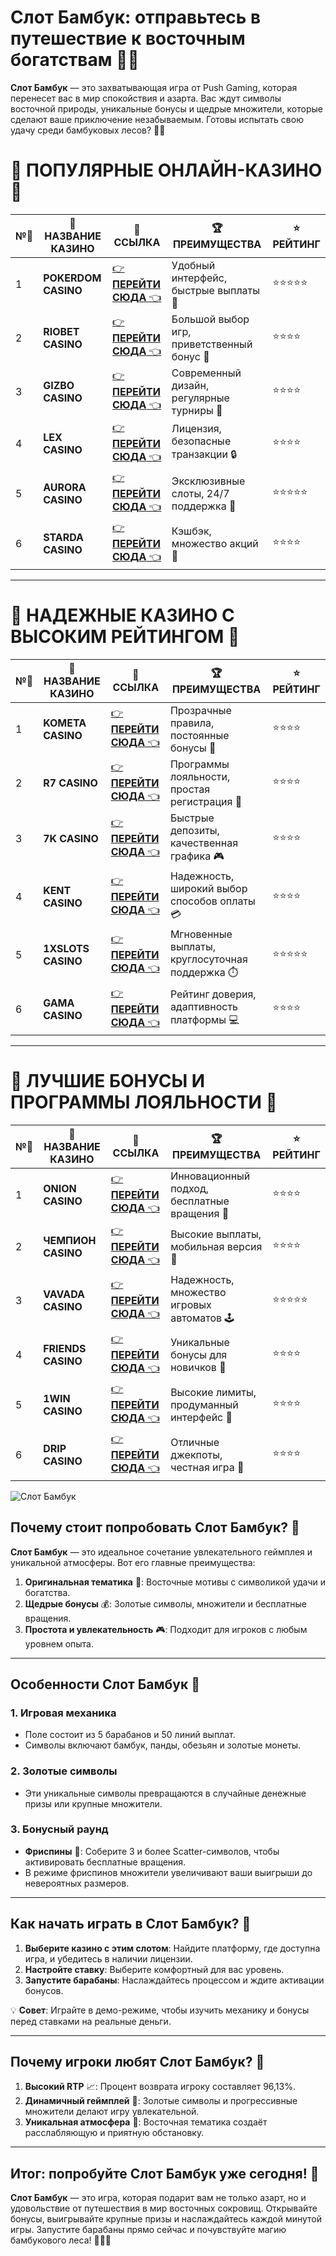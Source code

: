 # Слот Бамбук: отправьтесь в путешествие к восточным богатствам 🎰🎋

**Слот Бамбук** — это захватывающая игра от Push Gaming, которая перенесет вас в мир спокойствия и азарта. Вас ждут символы восточной природы, уникальные бонусы и щедрые множители, которые сделают ваше приключение незабываемым. Готовы испытать свою удачу среди бамбуковых лесов? 🐼✨

# 🌟 ПОПУЛЯРНЫЕ ОНЛАЙН-КАЗИНО 🌟

| №️⃣ | 🎰 НАЗВАНИЕ КАЗИНО                       | 🔗 ССЫЛКА                                                                          | 🏆 ПРЕИМУЩЕСТВА                              | ⭐ РЕЙТИНГ |
|-----|------------------------------------------|------------------------------------------------------------------------------------|---------------------------------------------|------------|
| 1   | **POKERDOM CASINO**                      | [👉 **ПЕРЕЙТИ СЮДА** 👈](https://brandplay.link/4k77v2yx)                          | Удобный интерфейс, быстрые выплаты 🤑         | ⭐⭐⭐⭐⭐     |
| 2   | **RIOBET CASINO**                        | [👉 **ПЕРЕЙТИ СЮДА** 👈](https://brandplay.link/7xBLTPyj)                          | Большой выбор игр, приветственный бонус 🎁    | ⭐⭐⭐⭐      |
| 3   | **GIZBO CASINO**                         | [👉 **ПЕРЕЙТИ СЮДА** 👈](https://brandplay.link/bprXw4YV)                          | Современный дизайн, регулярные турниры 🏅      | ⭐⭐⭐⭐      |
| 4   | **LEX CASINO**                           | [👉 **ПЕРЕЙТИ СЮДА** 👈](https://brandplay.link/zW4hdDFV)                          | Лицензия, безопасные транзакции 🔒            | ⭐⭐⭐⭐      |
| 5   | **AURORA CASINO**                        | [👉 **ПЕРЕЙТИ СЮДА** 👈](https://10trafic-stat2.com/click/668546556bcc6313411604bd/6766/13032/subaccount) | Эксклюзивные слоты, 24/7 поддержка 🌟         | ⭐⭐⭐⭐⭐     |
| 6   | **STARDA CASINO**                        | [👉 **ПЕРЕЙТИ СЮДА** 👈](https://brandplay.link/fB7xwRFL)                          | Кэшбэк, множество акций 🎉                    | ⭐⭐⭐⭐      |

---

# 🏅 НАДЕЖНЫЕ КАЗИНО С ВЫСОКИМ РЕЙТИНГОМ 🏅

| №️⃣ | 🎰 НАЗВАНИЕ КАЗИНО                       | 🔗 ССЫЛКА                                                                          | 🏆 ПРЕИМУЩЕСТВА                              | ⭐ РЕЙТИНГ |
|-----|------------------------------------------|------------------------------------------------------------------------------------|---------------------------------------------|------------|
| 1   | **KOMETA CASINO**                        | [👉 **ПЕРЕЙТИ СЮДА** 👈](https://brandplay.link/8ZymQJV8)                          | Прозрачные правила, постоянные бонусы 🔄      | ⭐⭐⭐⭐      |
| 2   | **R7 CASINO**                            | [👉 **ПЕРЕЙТИ СЮДА** 👈](https://brandplay.link/bMd3Yjsw)                          | Программы лояльности, простая регистрация 📝   | ⭐⭐⭐⭐      |
| 3   | **7K CASINO**                            | [👉 **ПЕРЕЙТИ СЮДА** 👈](https://brandplay.link/BvQyFShp)                          | Быстрые депозиты, качественная графика 🎮      | ⭐⭐⭐⭐      |
| 4   | **KENT CASINO**                          | [👉 **ПЕРЕЙТИ СЮДА** 👈](https://brandplay.link/Fv2WP3js)                          | Надежность, широкий выбор способов оплаты 💳  | ⭐⭐⭐⭐      |
| 5   | **1XSLOTS CASINO**                       | [👉 **ПЕРЕЙТИ СЮДА** 👈](https://brandplay.link/hSB1khtr)                          | Мгновенные выплаты, круглосуточная поддержка ⏱️| ⭐⭐⭐⭐⭐     |
| 6   | **GAMA CASINO**                          | [👉 **ПЕРЕЙТИ СЮДА** 👈](https://brandplay.link/j6NMKsDz)                          | Рейтинг доверия, адаптивность платформы 💻     | ⭐⭐⭐⭐      |

---

# 🎁 ЛУЧШИЕ БОНУСЫ И ПРОГРАММЫ ЛОЯЛЬНОСТИ 🎁

| №️⃣ | 🎰 НАЗВАНИЕ КАЗИНО                       | 🔗 ССЫЛКА                                                                          | 🏆 ПРЕИМУЩЕСТВА                              | ⭐ РЕЙТИНГ |
|-----|------------------------------------------|------------------------------------------------------------------------------------|---------------------------------------------|------------|
| 1   | **ONION CASINO**                         | [👉 **ПЕРЕЙТИ СЮДА** 👈](https://brandplay.link/zBGRVpQ9)                          | Инновационный подход, бесплатные вращения 🎡  | ⭐⭐⭐⭐      |
| 2   | **ЧЕМПИОН CASINO**                       | [👉 **ПЕРЕЙТИ СЮДА** 👈](https://temon-gter.cfd/go/lRq?p80412p304504pcc44t17455)   | Высокие выплаты, мобильная версия 📱          | ⭐⭐⭐⭐      |
| 3   | **VAVADA CASINO**                        | [👉 **ПЕРЕЙТИ СЮДА** 👈](https://vavadapartner.pro/?promo=ea5c9275-6854-4505-94fc-95ab18221945-linkb2) | Надежность, множество игровых автоматов 🕹️    | ⭐⭐⭐⭐⭐     |
| 4   | **FRIENDS CASINO**                       | [👉 **ПЕРЕЙТИ СЮДА** 👈](https://gofriends.vc/linkb2)                              | Уникальные бонусы для новичков 🤝             | ⭐⭐⭐⭐      |
| 5   | **1WIN CASINO**                          | [👉 **ПЕРЕЙТИ СЮДА** 👈](https://brandplay.link/smXVpBbG)                          | Высокие лимиты, продуманный интерфейс 🎯      | ⭐⭐⭐⭐      |
| 6   | **DRIP CASINO**                          | [👉 **ПЕРЕЙТИ СЮДА** 👈](https://drp-ircp01.com/c07e6a3db)                          | Отличные джекпоты, честная игра 💎            | ⭐⭐⭐⭐      |

![Слот Бамбук](https://spadok.org.ua/images/bolokhiv/bezdepozytni-poslugy-lavyna.jpg)

## Почему стоит попробовать Слот Бамбук? 🌿

**Слот Бамбук** — это идеальное сочетание увлекательного геймплея и уникальной атмосферы. Вот его главные преимущества:  

1. **Оригинальная тематика** 🎋: Восточные мотивы с символикой удачи и богатства.  
2. **Щедрые бонусы** 💰: Золотые символы, множители и бесплатные вращения.  
3. **Простота и увлекательность** 🎮: Подходит для игроков с любым уровнем опыта.  

---

## Особенности Слот Бамбук 🎯

### 1. Игровая механика  
- Поле состоит из 5 барабанов и 50 линий выплат.  
- Символы включают бамбук, панды, обезьян и золотые монеты.  

### 2. Золотые символы  
- Эти уникальные символы превращаются в случайные денежные призы или крупные множители.  

### 3. Бонусный раунд  
- **Фриспины** 🎡: Соберите 3 и более Scatter-символов, чтобы активировать бесплатные вращения.  
- В режиме фриспинов множители увеличивают ваши выигрыши до невероятных размеров.  

---

## Как начать играть в Слот Бамбук? 🚀

1. **Выберите казино с этим слотом**: Найдите платформу, где доступна игра, и убедитесь в наличии лицензии.  
2. **Настройте ставку**: Выберите комфортный для вас уровень.  
3. **Запустите барабаны**: Наслаждайтесь процессом и ждите активации бонусов.  

💡 **Совет**: Играйте в демо-режиме, чтобы изучить механику и бонусы перед ставками на реальные деньги.

---

## Почему игроки любят Слот Бамбук? 🌟

1. **Высокий RTP** 📈: Процент возврата игроку составляет 96,13%.  
2. **Динамичный геймплей** 🎲: Золотые символы и прогрессивные множители делают игру увлекательной.  
3. **Уникальная атмосфера** 🌸: Восточная тематика создаёт расслабляющую и приятную обстановку.  

---

## Итог: попробуйте Слот Бамбук уже сегодня! 🎉

**Слот Бамбук** — это игра, которая подарит вам не только азарт, но и удовольствие от путешествия в мир восточных сокровищ. Открывайте бонусы, выигрывайте крупные призы и наслаждайтесь каждой минутой игры. Запустите барабаны прямо сейчас и почувствуйте магию бамбукового леса! 🎰🎋🐼  
